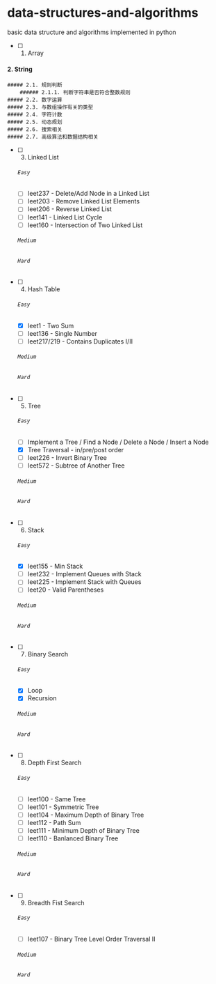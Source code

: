 # data-structures-and-algorithms
basic data structure and algorithms implemented in python 

 - [ ] 1. Array
 #### 2. String
    ##### 2.1. 规则判断
        ###### 2.1.1. 判断字符串是否符合整数规则
    ##### 2.2. 数字运算
    ##### 2.3. 与数组操作有关的类型
    ##### 2.4. 字符计数
    ##### 2.5. 动态规划
    ##### 2.6. 搜索相关
    ##### 2.7. 高级算法和数据结构相关
 - [ ] 3. Linked List
    ###### `Easy`
    - [ ] leet237 - Delete/Add Node in a Linked List
    - [ ] leet203 - Remove Linked List Elements
    - [ ] leet206 - Reverse Linked List
    - [ ] leet141 - Linked List Cycle
    - [ ] leet160 - Intersection of Two Linked List
    ###### `Medium`
    ###### `Hard`
 - [ ] 4. Hash Table
    ###### `Easy`
    - [x] leet1 - Two Sum
    - [ ] leet136 - Single Number
    - [ ] leet217/219 - Contains Duplicates I/II
    ###### `Medium`
    ###### `Hard`
 - [ ] 5. Tree
    ###### `Easy`
    - [ ] Implement a Tree / Find a Node / Delete a Node / Insert a Node
    - [x] Tree Traversal - in/pre/post order
    - [ ] leet226 - Invert Binary Tree
    - [ ] leet572 - Subtree of Another Tree
    ###### `Medium`
    ###### `Hard`
 - [ ] 6. Stack
    ###### `Easy`
    - [x] leet155 - Min Stack
    - [ ] leet232 - Implement Queues with Stack
    - [ ] leet225 - Implement Stack with Queues
    - [ ] leet20 - Valid Parentheses
    ###### `Medium`
    ###### `Hard`
 - [ ] 7. Binary Search
    ###### `Easy`
    - [x] Loop
    - [x] Recursion
    ###### `Medium`
    ###### `Hard`
 - [ ] 8. Depth First Search
    ###### `Easy`
    - [ ] leet100 - Same Tree
    - [ ] leet101 - Symmetric Tree
    - [ ] leet104 - Maximum Depth of Binary Tree
    - [ ] leet112 - Path Sum
    - [ ] leet111 - Minimum Depth of Binary Tree
    - [ ] leet110 - Banlanced Binary Tree
    ###### `Medium`
    ###### `Hard`
 - [ ] 9. Breadth Fist Search
    ###### `Easy`
    - [ ] leet107 - Binary Tree Level Order Traversal II
    ###### `Medium`
    ###### `Hard`
